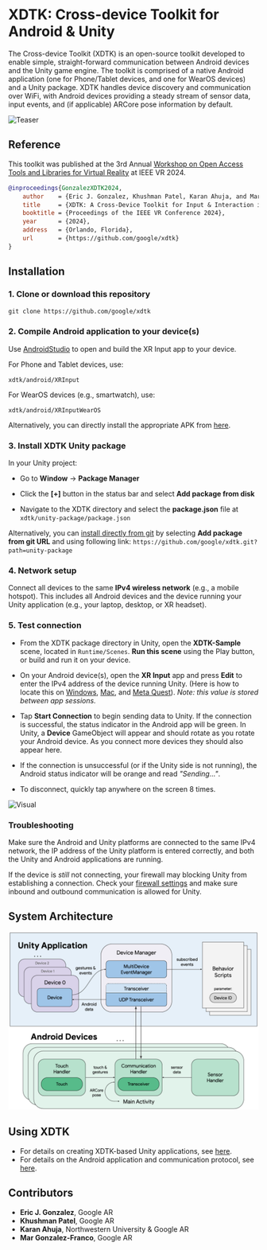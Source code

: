 # XDTK: Cross-device Toolkit for Android & Unity

The Cross-device Toolkit (XDTK) is an open-source toolkit developed to enable simple, straight-forward communication between Android devices and the Unity game engine. The toolkit is comprised of a native Android application (one for Phone/Tablet devices, and one for WearOS devices) and a Unity package. XDTK handles device discovery and communication over WiFi, with Android devices providing a steady stream of sensor data, input events, and (if applicable) ARCore pose information by default.

![Teaser](media/multidevice.gif)

## Reference

This toolkit was published at the 3rd Annual [Workshop on Open Access Tools and Libraries for Virtual Reality](https://openvrlab.github.io/) at IEEE VR 2024.

```bibtex
@inproceedings{GonzalezXDTK2024,
    author    = {Eric J. Gonzalez, Khushman Patel, Karan Ahuja, and Mar Gonzalez-Franco},
    title     = {XDTK: A Cross-Device Toolkit for Input & Interaction in XR},
    booktitle = {Proceedings of the IEEE VR Conference 2024},
    year      = {2024},
    address   = {Orlando, Florida},
    url       = {https://github.com/google/xdtk}
}
```

## Installation

### 1. Clone or download this repository

``` shell
git clone https://github.com/google/xdtk
```

### 2. Compile Android application to your device(s)
Use [AndroidStudio](https://developer.android.com/studio) to open and build the XR Input app to your device. 

For Phone and Tablet devices, use:
``` 
xdtk/android/XRInput
```

For WearOS devices (e.g., smartwatch), use:
``` 
xdtk/android/XRInputWearOS
```

Alternatively, you can directly install the appropriate APK from [here](android/apks).

### 3. Install XDTK Unity package

In your Unity project:

* Go to **Window** → **Package Manager**

* Click the **[+]** button in the status bar and select **Add package from disk**

* Navigate to the XDTK directory and select the **package.json** file at `xdtk/unity-package/package.json `

Alternatively, you can [install directly from git](https://docs.unity3d.com/Manual/upm-ui-giturl.html) by selecting **Add package from git URL** and using following link: `https://github.com/google/xdtk.git?path=unity-package`

### 4. Network setup
Connect all devices to the same **IPv4 wireless network** (e.g., a mobile hotspot). This includes all Android devices and the device running your Unity application (e.g., your laptop, desktop, or XR headset).

### 5. Test connection
* From the XDTK package directory in Unity, open the **XDTK-Sample** scene, located in `Runtime/Scenes`. **Run this scene** using the Play button, or build and run it on your device.

* On your Android device(s), open the **XR Input** app and press **Edit** to enter the IPv4 address of the device running Unity. (Here is how to locate this on [Windows](https://support.microsoft.com/en-us/windows/find-your-ip-address-in-windows-f21a9bbc-c582-55cd-35e0-73431160a1b9), [Mac](https://www.security.org/vpn/find-mac-ip-address/), and [Meta Quest](https://multitechverse.com/how-to-check-oculus-quest-2-ip-address/)). *Note: this value is stored between app sessions.*

* Tap **Start Connection** to begin sending data to Unity. If the connection is successful, the status indicator in the Android app will be green. In Unity, a **Device** GameObject will appear and should rotate as you rotate your Android device. As you connect more devices they should also appear here. 

* If the connection is unsuccessful (or if the Unity side is not running), the Android status indicator will be orange and read *"Sending..."*.

* To disconnect, quickly tap anywhere on the screen 8 times.


![Visual](media/device-visual.gif)

### Troubleshooting
Make sure the Android and Unity platforms are connected to the same IPv4 network, the IP address of the Unity platform is entered correctly, and both the Unity and Android applications are running. 

If the device is *still* not connecting, your firewall may blocking Unity from establishing a connection. Check your [firewall settings](https://ozekisms.com/p_2615-how-to-allow-incoming-connections-in-windows-firewall.html) and make sure inbound and outbound communication is allowed for Unity.

## System Architecture

![System](media/system.png)

## Using XDTK
* For details on creating XDTK-based Unity applications, see [here](unity-package/README.md).
* For details on the Android application and communication protocol, see [here](android/README.md).

## Contributors

 - **Eric J. Gonzalez**, Google AR
 - **Khushman Patel**, Google AR
 - **Karan Ahuja**, Northwestern University & Google AR
 - **Mar Gonzalez-Franco**, Google AR


